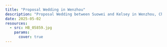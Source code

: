 ```yaml
---
title: "Proposal Wedding in Wenzhou"
description: "Proposal Wedding between Suowei and Kelsey in Wenzhou, China (Video link: https://youtu.be/n6WvWE3xTfk)"
date: 2025-05-02
resources:
  - src: HB_05859.jpg
    params:
      cover: true
---
```



